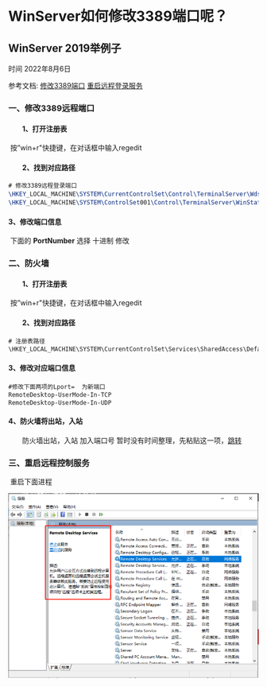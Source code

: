 # WinServer如何修改3389端口呢？

## WinServer 2019举例子

时间  2022年8月6日

参考文档:  [修改3389端口](https://www.likecs.com/show-479540.html)     [重启远程登录服务](https://blog.csdn.net/JianguoChow/article/details/124000646?spm=1001.2101.3001.6661.1&utm_medium=distribute.pc_relevant_t0.none-task-blog-2~default~CTRLIST~default-1-124000646-blog-115483088.pc_relevant_multi_platform_whitelistv3&depth_1-utm_source=distribute.pc_relevant_t0.none-task-blog-2~default~CTRLIST~default-1-124000646-blog-115483088.pc_relevant_multi_platform_whitelistv3&utm_relevant_index=1)

### 一、修改3389远程端口

#### 　　1、打开注册表

​			按”win+r"快捷键，在对话框中输入regedit

#### 　　2、找到对应路径

```tex
# 修改3389远程登录端口
\HKEY_LOCAL_MACHINE\SYSTEM\CurrentControlSet\Control\TerminalServer\Wds\rdpwd\Tds\tcp
\HKEY_LOCAL_MACHINE\SYSTEM\ControlSet001\Control\TerminalServer\WinStations\RDP-Tcp
```

#### 		3、修改端口信息

​				下面的 **PortNumber** 选择 十进制 修改

### 二、防火墙

#### 　　1、打开注册表

​			按”win+r"快捷键，在对话框中输入regedit

#### 　　2、找到对应路径

```te
# 注册表路径
\HKEY_LOCAL_MACHINE\SYSTEM\CurrentControlSet\Services\SharedAccess\Defaults\FirewallPolicy\FirewallRules
```

#### 		3、修改对应端口信息	

```Tex
#修改下面两项的Lport=  为新端口
RemoteDesktop-UserMode-In-TCP
RemoteDesktop-UserMode-In-UDP
```

#### 		4、防火墙将出站，入站  

　　防火墙出站，入站 加入端口号   暂时没有时间整理，先粘贴这一项，[跳转](http://www.wjhsh.net/jinanxiaolaohu-p-10231303.html)

### 三、重启远程控制服务

​		重启下面进程

<img src="3389update.assets/image-20220806151516591.png" alt="image-20220806151516591" style="zoom:67%;" />